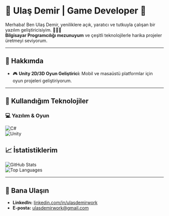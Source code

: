 # 🌟 Ulaş Demir | Game Developer 🌟  

Merhaba! Ben Ulaş Demir, yeniliklere açık, yaratıcı ve tutkuyla çalışan bir yazılım geliştiricisiyim. 🎨👨‍💻  
**Bilgisayar Programcılığı mezunuyum** ve çeşitli teknolojilerle harika projeler üretmeyi seviyorum.  

---

## 🚀 Hakkımda  
- 🎮 **Unity 2D/3D Oyun Geliştirici:** Mobil ve masaüstü platformlar için oyun projeleri geliştiriyorum.  
---

## 🔧 Kullandığım Teknolojiler  

### 💻 Yazılım & Oyun  
![C#](https://img.shields.io/badge/-C%23-239120?style=flat&logo=csharp&logoColor=white)  
![Unity](https://img.shields.io/badge/-Unity-000000?style=flat&logo=unity&logoColor=white)  

## 📈 İstatistiklerim  

![GitHub Stats](https://github-readme-stats.vercel.app/api?username=ulas&show_icons=true&theme=radical)  
![Top Languages](https://github-readme-stats.vercel.app/api/top-langs/?username=ulas&layout=compact&theme=radical)  

---

## 🤝 Bana Ulaşın  
- **LinkedIn:** [linkedin.com/in/ulasdemirwork](#)  
- **E-posta:** ulasdemirwork@gmail.com
 
